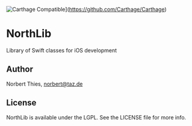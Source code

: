 ![Carthage Compatible](https://img.shields.io/badge/Carthage-compatible-4BC51D.svg?style=flat)](https://github.com/Carthage/Carthage)

# NorthLib

Library of Swift classes for iOS development

## Author

Norbert Thies, norbert@taz.de

## License

NorthLib is available under the LGPL. See the LICENSE file for more info.

